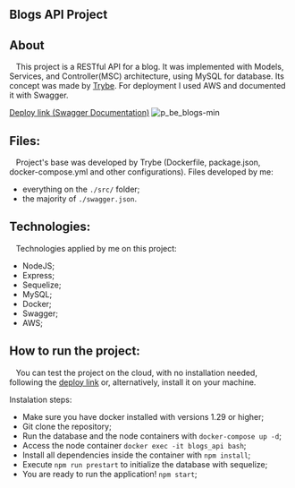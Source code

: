 ## Blogs API Project

## About
&nbsp;&nbsp; This project is a RESTful API for a blog. It was implemented with Models, Services, and Controller(MSC) architecture, using MySQL for database. Its concept was made by [Trybe](https://www.betrybe.com/). For deployment I used AWS and documented it with Swagger.

[Deploy link (Swagger Documentation)](http://ec2-18-228-39-56.sa-east-1.compute.amazonaws.com:3000/documentation/)
![p_be_blogs-min](https://user-images.githubusercontent.com/92269952/203141067-e69e9509-dcdf-414e-8433-6f4b2f92d08f.png)
	
## Files:
&nbsp;&nbsp; Project's base was developed by Trybe (Dockerfile, package.json, docker-compose.yml and other configurations). Files developed by me:
- everything on the `./src/` folder;
- the majority of `./swagger.json`.

## Technologies:
&nbsp;&nbsp; Technologies applied by me on this project:
- NodeJS;
- Express;
- Sequelize;
- MySQL;
- Docker;
- Swagger;
- AWS;

## How to run the project:
&nbsp;&nbsp; You can test the project on the cloud, with no installation needed, following the [deploy link](http://ec2-18-228-39-56.sa-east-1.compute.amazonaws.com:3000/documentation/) or, alternatively, install it on your machine.

Instalation steps:
- Make sure you have docker installed with versions 1.29 or higher;
- Git clone the repository;
- Run the database and the node containers with `docker-compose up -d`;
- Access the node container `docker exec -it blogs_api bash`; 
- Install all dependencies inside the container with `npm install`;
- Execute `npm run prestart` to initialize the database with sequelize; 
- You are ready to run the application! `npm start`; 
